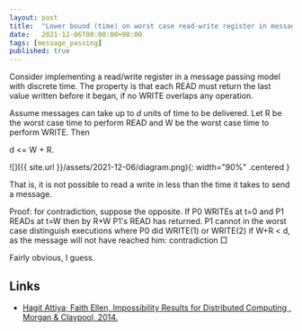 ```yaml
---
layout: post
title:  "Lower bound (time) on worst case read-write register in message passing"
date:   2021-12-06T00:00:00+00:00
tags: [message_passing]
published: true
---
```


Consider implementing a read/write register in a message passing model with discrete time. The property is that each READ must return the last value written before it began, if no WRITE overlaps any operation.

Assume messages can take up to _d_ units of time to be delivered. Let R be the worst case time to perform READ and W be the worst case time to perform WRITE. Then

d <= W + R.

![]({{ site.url }}/assets/2021-12-06/diagram.png){: width="90%" .centered }

That is, it is not possible to read a write in less than the time it takes to send a message.

Proof: for contradiction, suppose the opposite. If P0 WRITEs at t=0 and P1 READs at t=W then by R+W P1's READ has returned. P1 cannot in the worst case distinguish executions where P0 did WRITE(1) or WRITE(2) if W+R < d, as the message will not have reached him: contradiction □

Fairly obvious, I guess.

## Links

- [Hagit Attiya; Faith Ellen, Impossibility Results for Distributed Computing , Morgan & Claypool, 2014.](<https://ieeexplore.ieee.org/document/6855592/>)
